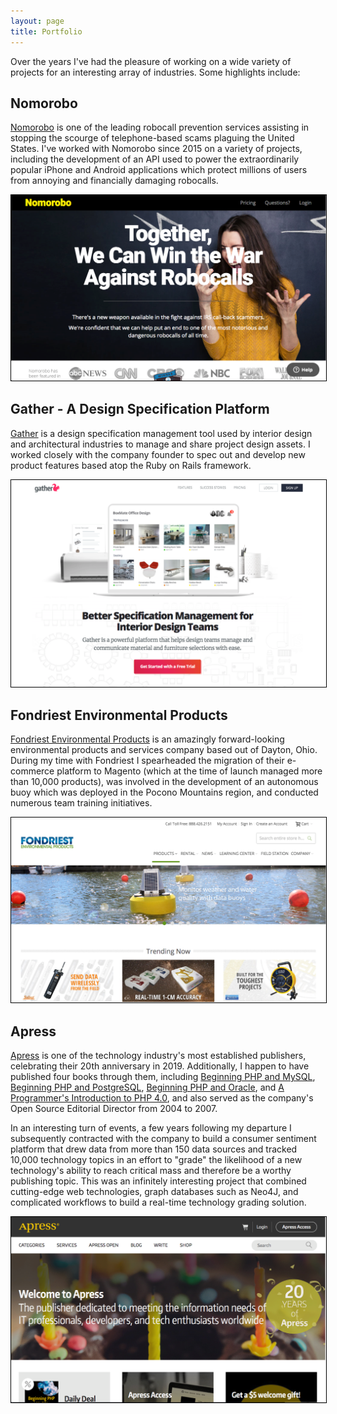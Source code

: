 ```yaml
---
layout: page
title: Portfolio
---
```


Over the years I've had the pleasure of working on a wide variety of projects for an interesting array of industries. Some highlights include:

## Nomorobo

[Nomorobo](https://www.nomorobo.com/) is one of the leading robocall prevention services assisting in stopping the scourge of telephone-based scams plaguing the United States. I've worked with Nomorobo since 2015 on a variety of projects, including the development of an API used to power the extraordinarily popular iPhone and Android applications which protect millions of users from annoying and financially damaging robocalls.

<a href="https://www.nomorobo.com"><img src="/public/img/nomorobo.png" style="border: solid 1px black"></a>


## Gather - A Design Specification Platform

[Gather](https://gatherit.co/) is a design specification management tool used by interior design and architectural industries to manage and share project design assets. I worked closely with the company founder to spec out and develop new product features based atop the Ruby on Rails framework.

<a href="https://gatherit.co/"><img src="/public/img/gather.png" style="border: solid 1px black"></a>

## Fondriest Environmental Products

<a href="https://www.fondriest.com/">Fondriest Environmental Products</a> is an amazingly forward-looking environmental products and services company based out of Dayton, Ohio. During my time with Fondriest I spearheaded the migration of their e-commerce platform to Magento (which at the time of launch managed more than 10,000 products), was involved in the development of an autonomous buoy which was deployed in the Pocono Mountains region, and conducted numerous team training initiatives.

<a href="https://www.fondriest.com/"><img src="/public/img/fondriest.png" style="border: solid 1px black"></a>

## Apress

[Apress](https://www.apress.com) is one of the technology industry's most established publishers, celebrating their 20th anniversary in 2019. Additionally, I happen to have published four books through them, including [Beginning PHP and MySQL](https://www.amazon.com/Beginning-PHP-MySQL-Novice-Professional/dp/1430231149/), [Beginning PHP and PostgreSQL](https://www.amazon.com/Beginning-PHP-PostgreSQL-Novice-Professional/dp/1590595475), [Beginning PHP and Oracle](https://www.amazon.com/Beginning-PHP-Oracle-Professional-Experts/dp/1590597702), and [A Programmer's Introduction to PHP 4.0](https://www.amazon.com/Programmers-Introduction-PHP-4-0/dp/1893115852/), and also served as the company's Open Source Editorial Director from 2004 to 2007.

In an interesting turn of events, a few years following my departure I subsequently contracted with the company to build a consumer sentiment platform that drew data from more than 150 data sources and tracked 10,000 technology topics in an effort to "grade" the likelihood of a new technology's ability to reach critical mass and therefore be a worthy publishing topic. This was an infinitely interesting project that combined cutting-edge web technologies, graph databases such as Neo4J, and complicated workflows to build a real-time technology grading solution.

<a href="https://www.apress.com/"><img src="/public/img/apress.png" style="border: solid 1px black"></a>